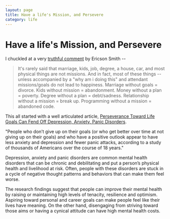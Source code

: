 ```yaml
---
layout: page
title: Have a life's Mission, and Persevere
category: life
---
```


# Have a life's Mission, and Persevere

I chuckled at a very [truthful comment](https://news.ycombinator.com/item?id=23935103) by Ericson Smith --

> It's rarely said that marriage, kids, job, degree, a house, car, and most physical things are not missions. And in fact, most of these things -- unless accompanied by a "why am i doing this" and attendant missions/goals do not lead to happiness. Marriage without goals = divorce. Kids without mission = abandonment. Money without a plan = poverty. Degree without a plan = debt/sadness. Relationship without a mission = break up. Programming without a mission = abandoned code.

This all started with a well articulated article, [Perseverance Toward Life Goals Can Fend Off Depression, Anxiety, Panic Disorders](https://www.apa.org/news/press/releases/2019/05/goals-perseverance).

"People who don’t give up on their goals (or who get better over time at not giving up on their goals) and who have a positive outlook appear to have less anxiety and depression and fewer panic attacks, according to a study of thousands of Americans over the course of 18 years."

Depression, anxiety and panic disorders are common mental health disorders that can be chronic and debilitating and put a person’s physical health and livelihood at risk. Often, people with these disorders are stuck in a cycle of negative thought patterns and behaviors that can make them feel worse.

The research findings suggest that people can improve their mental health by raising or maintaining high levels of tenacity, resilience and optimism. Aspiring toward personal and career goals can make people feel like their lives have meaning. On the other hand, disengaging from striving toward those aims or having a cynical attitude can have high mental health costs.

